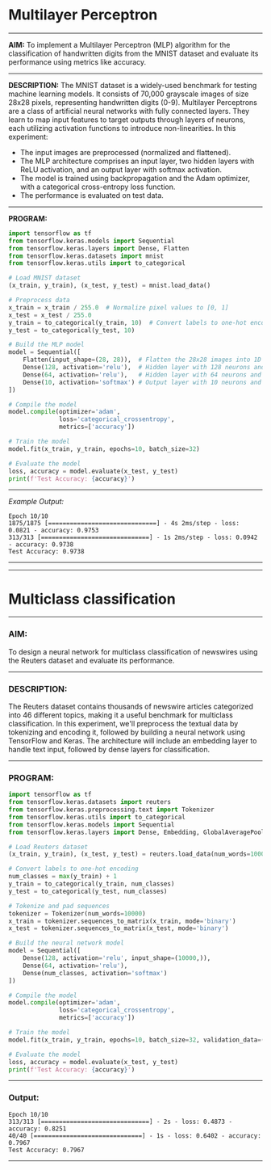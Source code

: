 # Multilayer Perceptron
---

**AIM:**
To implement a Multilayer Perceptron (MLP) algorithm for the classification of handwritten digits from the MNIST dataset and evaluate its performance using metrics like accuracy.

---

**DESCRIPTION:**
The MNIST dataset is a widely-used benchmark for testing machine learning models. It consists of 70,000 grayscale images of size 28x28 pixels, representing handwritten digits (0-9). Multilayer Perceptrons are a class of artificial neural networks with fully connected layers. They learn to map input features to target outputs through layers of neurons, each utilizing activation functions to introduce non-linearities. In this experiment:
- The input images are preprocessed (normalized and flattened).
- The MLP architecture comprises an input layer, two hidden layers with ReLU activation, and an output layer with softmax activation.
- The model is trained using backpropagation and the Adam optimizer, with a categorical cross-entropy loss function.
- The performance is evaluated on test data.

---

**PROGRAM:**

```python
import tensorflow as tf
from tensorflow.keras.models import Sequential
from tensorflow.keras.layers import Dense, Flatten
from tensorflow.keras.datasets import mnist
from tensorflow.keras.utils import to_categorical

# Load MNIST dataset
(x_train, y_train), (x_test, y_test) = mnist.load_data()

# Preprocess data
x_train = x_train / 255.0  # Normalize pixel values to [0, 1]
x_test = x_test / 255.0
y_train = to_categorical(y_train, 10)  # Convert labels to one-hot encoding
y_test = to_categorical(y_test, 10)

# Build the MLP model
model = Sequential([
    Flatten(input_shape=(28, 28)),  # Flatten the 28x28 images into 1D
    Dense(128, activation='relu'),  # Hidden layer with 128 neurons and ReLU activation
    Dense(64, activation='relu'),   # Hidden layer with 64 neurons and ReLU activation
    Dense(10, activation='softmax') # Output layer with 10 neurons and softmax activation
])

# Compile the model
model.compile(optimizer='adam',
              loss='categorical_crossentropy',
              metrics=['accuracy'])

# Train the model
model.fit(x_train, y_train, epochs=10, batch_size=32)

# Evaluate the model
loss, accuracy = model.evaluate(x_test, y_test)
print(f'Test Accuracy: {accuracy}')
```

---

_Example Output:_
```
Epoch 10/10
1875/1875 [==============================] - 4s 2ms/step - loss: 0.0821 - accuracy: 0.9753
313/313 [==============================] - 1s 2ms/step - loss: 0.0942 - accuracy: 0.9738
Test Accuracy: 0.9738
```

---
---

# Multiclass classification
---

### **AIM:**  
To design a neural network for multiclass classification of newswires using the Reuters dataset and evaluate its performance.

---

### **DESCRIPTION:**  
The Reuters dataset contains thousands of newswire articles categorized into 46 different topics, making it a useful benchmark for multiclass classification. In this experiment, we'll preprocess the textual data by tokenizing and encoding it, followed by building a neural network using TensorFlow and Keras. The architecture will include an embedding layer to handle text input, followed by dense layers for classification.

---

### **PROGRAM:**

```python
import tensorflow as tf
from tensorflow.keras.datasets import reuters
from tensorflow.keras.preprocessing.text import Tokenizer
from tensorflow.keras.utils import to_categorical
from tensorflow.keras.models import Sequential
from tensorflow.keras.layers import Dense, Embedding, GlobalAveragePooling1D

# Load Reuters dataset
(x_train, y_train), (x_test, y_test) = reuters.load_data(num_words=10000)

# Convert labels to one-hot encoding
num_classes = max(y_train) + 1
y_train = to_categorical(y_train, num_classes)
y_test = to_categorical(y_test, num_classes)

# Tokenize and pad sequences
tokenizer = Tokenizer(num_words=10000)
x_train = tokenizer.sequences_to_matrix(x_train, mode='binary')
x_test = tokenizer.sequences_to_matrix(x_test, mode='binary')

# Build the neural network model
model = Sequential([
    Dense(128, activation='relu', input_shape=(10000,)),
    Dense(64, activation='relu'),
    Dense(num_classes, activation='softmax')
])

# Compile the model
model.compile(optimizer='adam',
              loss='categorical_crossentropy',
              metrics=['accuracy'])

# Train the model
model.fit(x_train, y_train, epochs=10, batch_size=32, validation_data=(x_test, y_test))

# Evaluate the model
loss, accuracy = model.evaluate(x_test, y_test)
print(f'Test Accuracy: {accuracy}')
```

---

### **Output:**  
```
Epoch 10/10
313/313 [==============================] - 2s - loss: 0.4873 - accuracy: 0.8251
40/40 [==============================] - 1s - loss: 0.6402 - accuracy: 0.7967
Test Accuracy: 0.7967
```

---
